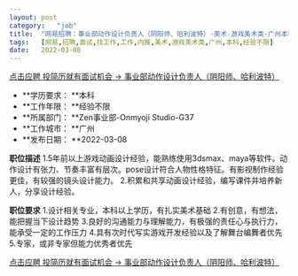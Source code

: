 ```yaml
---
layout:	post
category:	"job"
title:	"网易招聘：事业部动作设计负责人（阴阳师、哈利波特）-美术-游戏美术类-广州本科经验不限"
tags:	[网易,招聘,面试,找工作,工作,内推,美术,游戏美术类,广州,本科,经验不限]
date:	2022-03-08
---
```


[点击应聘 投简历就有面试机会 -> 事业部动作设计负责人（阴阳师、哈利波特）](http://mobile.bole.netease.com/bole/boleDetail?id=16857&employeeId=346f03c3cda5f04c&key=all)



- **学历要求： **本科
- **工作年限： **经验不限
- **所属部门： **Zen事业部-Onmyoji Studio-G37
- **工作城市： **广州
- **发布日期： **2022-03-08



**职位描述**
1.5年前以上游戏动画设计经验，能熟练使用3dsmax、maya等软件。动作设计有张力、节奏丰富有层次。pose设计符合人物性格特征。有影视制作经验更佳，有较强的镜头设计能力。
2.积累和共享动画设计经验，编写课件并培养新人，分享设计经验。



**职位要求**
1.设计相关专业，本科以上学历，有扎实美术基础
2.有创意，有想法，能把握当下设计趋势
3.良好的沟通能力与理解能力，有极强的责任心与执行力，能承受一定的工作压力
4.具有次时代写实游戏开发经验以及了解舞台编舞者优先
5.专家，或非专家但能力优秀者优先



[点击应聘 投简历就有面试机会 -> 事业部动作设计负责人（阴阳师、哈利波特）](http://mobile.bole.netease.com/bole/boleDetail?id=16857&employeeId=346f03c3cda5f04c&key=all)
